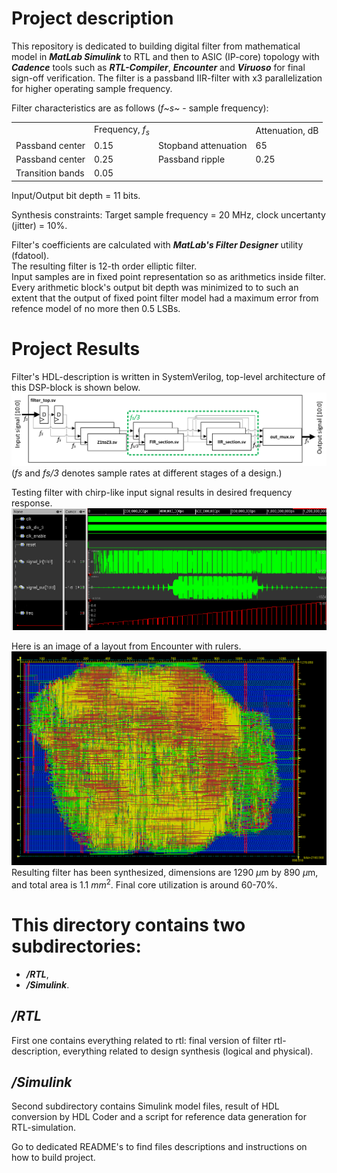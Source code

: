 # Project description
This repository is dedicated to building digital filter from mathematical model in **_MatLab Simulink_** to RTL and then to ASIC (IP-core) topology with **_Cadence_** tools such as **_RTL-Compiler_**, **_Encounter_** and **_Viruoso_** for final sign-off verification.
The filter is a passband IIR-filter with x3 parallelization for higher operating sample frequency.

Filter characteristics are as follows (_f~s~_ - sample frequency):
<table>
    <tr>
        <td></td>
        <td>Frequency, <i>f<sub>s</sub></i></td>
        <td></td>
        <td>Attenuation, dB</td>
    </tr>
    <tr>
        <td>Passband center</td>
        <td>0.15</td>
        <td>Stopband attenuation</td>
        <td>65</td>
    </tr>
    <tr>
        <td>Passband center</td>
        <td>0.25</td>
        <td>Passband ripple</td>
        <td>0.25</td>
    </tr>
    <tr>
        <td>Transition bands</td>
        <td>0.05</td>
    </tr>
</table>

Input/Output bit depth = 11 bits.

Synthesis constraints:
Target sample frequency = 20 MHz, clock uncertanty (jitter) = 10%.

Filter's coefficients are calculated with **_MatLab's Filter Designer_** utility (fdatool). <br>
The resulting filter is 12-th order elliptic filter. <br>
Input samples are in fixed point representation so as arithmetics inside filter. <br>
Every arithmetic block's output bit depth was minimized to to such an extent that the output of fixed point filter model had a maximum error from refence model of no more then 0.5 LSBs.    

# Project Results
Filter's HDL-description is written in SystemVerilog, top-level architecture of this DSP-block is shown below.
![RTL Architecture](README_Images/RTL_Architecture.png)
(_fs_ and _fs/3_ denotes sample rates at different stages of a design.)

Testing filter with chirp-like input signal results in desired frequency response.
![Filter Frequency Response](README_Images/Filter_Frequency_Response.png)

Here is an image of a layout from Encounter with rulers.
![Layout in Encounter](/README_Images/Encounter_Layout.png)
Resulting filter has been synthesized, dimensions are 1290 $`\mu`$m by 890 $`\mu`$m, and total area is 1.1 $mm^{2}$. Final сore utilization is around 60-70%. <br>

# This directory contains two subdirectories:
* **_/RTL_**,
* **_/Simulink_**.

## _/RTL_
First one contains everything related to rtl: final version of filter rtl-description, everything related to design synthesis (logical and physical).

## _/Simulink_
Second subdirectory contains Simulink model files, result of HDL conversion by HDL Coder and a script for reference data generation for RTL-simulation.

Go to dedicated README's to find files descriptions and instructions on how to build project. 
